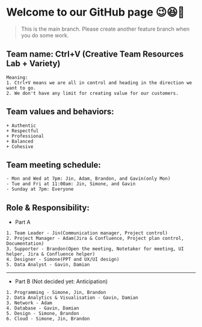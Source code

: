 # Welcome to our GitHub page 😉😆💓
> This is the main branch. Please create another feature branch when you do some work. 

## Team name: Ctrl+V (Creative Team Resources Lab + Variety)
```
Meaning:
1. Ctrl+V means we are all in control and heading in the direction we want to go.
2. We don't have any limit for creating value for our customers.
```

## Team values and behaviors:
```
+ Authentic
+ Respectful
+ Professional
+ Balanced
+ Cohesive
```

## Team meeting schedule:
```
- Mon and Wed at 7pm: Jin, Adam, Brandon, and Gavin(only Mon)
- Tue and Fri at 11:00am: Jin, Simone, and Gavin     
- Sunday at 7pm: Everyone
```

## Role & Responsibility:
- Part A
```
1. Team Leader - Jin(Communication manager, Project control)
2. Project Manager - Adam(Jira & Confluence, Project plan control, Documentation)
3. Supporter - Brandon(Open the meeting, Notetaker for meeting, UI helper, Jira & Confluence helper)
4. Designer - Simone(PPT and UX/UI design)
5. Data Analyst - Gavin, Damian
```
***
- Part B (Not decided yet: Anticipation)
```
1. Programming - Simone, Jin, Brandon
2. Data Analytics & Visualisation - Gavin, Damian
3. Network - Adam
4. Database - Gavin, Damian
5. Design - Simone, Brandon
6. Cloud - Simone, Jin, Brandon
```
